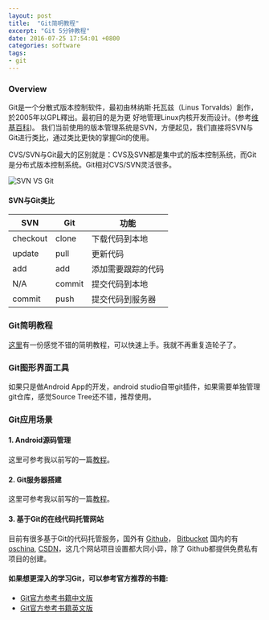 ```yaml
---
layout: post
title:  "Git简明教程"
excerpt: "Git 5分钟教程"
date: 2016-07-25 17:54:01 +0800
categories: software
tags:
- git
---
```

### Overview
Git是一个分散式版本控制软件，最初由林纳斯·托瓦兹（Linus Torvalds）創作，於2005年以GPL釋出。最初目的是为更
好地管理Linux内核开发而设计。(参考[维基百科](http://zh.wikipedia.org/wiki/Git))。
我们当前使用的版本管理系统是SVN，方便起见，我们直接将SVN与Git进行类比，通过类比更快的掌握Git的使用。

CVS/SVN与Git最大的区别就是：CVS及SVN都是集中式的版本控制系统，而Git是分布式版本控制系统。Git相对CVS/SVN灵活很多。

![SVN VS Git](/assets/images/2016-07-25-git-tutorial/collaboration_git_vs_svn.jpg)


#### SVN与Git类比

| SVN      | Git    | 功能               |
|----------|--------|--------------------|
| checkout | clone  | 下载代码到本地     |
| update   | pull   | 更新代码           |
| add      | add    | 添加需要跟踪的代码 |
| N/A      | commit | 提交代码到本地     |
| commit   | push   | 提交代码到服务器   |

### Git简明教程

[这里](http://rogerdudler.github.io/git-guide/index.zh.html)有一份感觉不错的简明教程，可以快速上手。我就不再重复造轮子了。

### Git图形界面工具
如果只是做Android App的开发，android studio自带git插件，如果需要单独管理git仓库，感觉Source Tree还不错，推荐使用。


### Git应用场景

#### 1. Android源码管理
这里可参考我以前写的一篇[教程](https://robchou.github.io/software/2014/07/24/use-repo-to-manage-project.html)。

#### 2. Git服务器搭建
这里可参考我以前写的一篇[教程](https://robchou.github.io/software/2014/05/05/git-server-on-debian-wheezy.html)。

#### 3. 基于Git的在线代码托管网站
目前有很多基于Git的代码托管服务，国外有 [Github](https://www.github.com)， [Bitbucket](https://bitbucket.org/)
国内的有[oschina](http://git.oschina.net/), [CSDN](https://code.csdn.net)，这几个网站项目设置都大同小异，除了
Github都提供免费私有项目的创建。

#### 如果想更深入的学习Git，可以参考官方推荐的书籍:

- [Git官方参考书籍中文版](https://git-scm.com/book/zh/v2)
- [Git官方参考书籍英文版](https://git-scm.com/book/en/v2)

